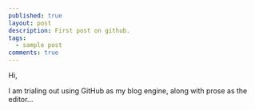 ```yaml
---
published: true
layout: post
description: First post on github.
tags: 
  - sample post
comments: true
---
```


Hi,


I am trialing out using GitHub as my blog engine, along with prose as the editor...